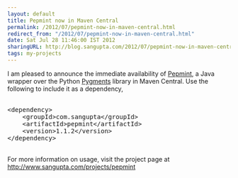 ```yaml
---
layout: default
title: Pepmint now in Maven Central
permalink: /2012/07/pepmint-now-in-maven-central.html
redirect_from: "/2012/07/pepmint-now-in-maven-central.html"
date: Sat Jul 28 11:46:00 IST 2012
sharingURL: http://blog.sangupta.com/2012/07/pepmint-now-in-maven-central.html
tags: my-projects
---
```

I am pleased to announce the immediate availability of 
<a href="http://www.sangupta.com/projects/pepmint">Pepmint</a>, a Java wrapper over the Python 
<a href="http://pygments.org">Pygments</a> library in Maven Central. Use the following to include it as a dependency,
<br>
<br>
<pre class="brush:xml">&lt;dependency&gt;<br>    &lt;groupId&gt;com.sangupta&lt;/groupId&gt;<br>    &lt;artifactId&gt;pepmint&lt;/artifactId&gt;<br>    &lt;version&gt;1.1.2&lt;/version&gt;<br>&lt;/dependency&gt;<br></pre>
<br>For more information on usage, visit the project page at 
<a href="http://www.sangupta.com/projects/pepmint">http://www.sangupta.com/projects/pepmint</a>
<br>
